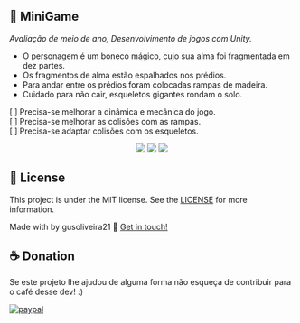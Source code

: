 ## 👾 MiniGame
<i>Avaliação de meio de ano, Desenvolvimento de jogos com Unity.</i>
<ul>
 <li>O personagem é um boneco mágico, cujo sua alma foi fragmentada em dez partes.</li>
 <li>Os fragmentos de alma estão espalhados nos prédios.</li>
 <li>Para andar entre os prédios foram colocadas rampas de madeira.</li>
 <li>Cuidado para não cair, esqueletos gigantes rondam o solo.</li>
</ul>

[ ] Precisa-se melhorar a dinâmica e mecânica do jogo. <br>
[ ] Precisa-se melhorar as colisões com as rampas.<br>
[ ] Precisa-se adaptar colisões com os esqueletos.<br>

<p align="center">
<img src='https://user-images.githubusercontent.com/42920754/81053568-cfd01700-8eb4-11ea-8585-aa7aea616a5a.PNG'>
<img src='https://user-images.githubusercontent.com/42920754/81053580-d3fc3480-8eb4-11ea-9a2b-098ef323459a.PNG'>
<img src='https://user-images.githubusercontent.com/42920754/81053579-d3fc3480-8eb4-11ea-82b7-d4ddaaa7d7eb.PNG'>
<p/>

## :memo: License

This project is under the MIT license. See the [LICENSE](https://github.com/gusoliveira21/Game-Unity/blob/master/LICENSE) for more information.

Made with by gusoliveira21 :wave: [Get in touch!](https://www.linkedin.com/in/gustavo-dami%C3%A3o-magina-de-oliveira-492b0015b/)



## ☕ Donation

Se este projeto lhe ajudou de alguma forma não esqueça de contribuir para o café desse dev! :)

[![paypal](https://www.paypalobjects.com/en_US/i/btn/btn_donateCC_LG.gif)](https://www.paypal.com/cgi-bin/webscr?cmd=_s-xclick&hosted_button_id=P87GHQLSDSJU2&source=url)

